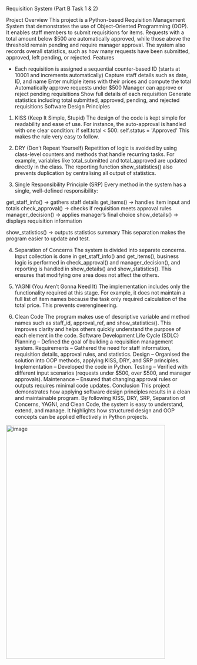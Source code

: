 Requisition System (Part B Task 1 & 2)

Project Overview
This project is a Python-based Requisition Management System that demonstrates the use of Object-Oriented Programming (OOP). It enables staff members to submit requisitions for items. Requests with a total amount below $500 are automatically approved, while those above the threshold remain pending and require manager approval. The system also records overall statistics, such as how many requests have been submitted, approved, left pending, or rejected.
Features
- Each requisition is assigned a sequential counter-based ID (starts at 10001 and increments automatically)
Capture staff details such as date, ID, and name
Enter multiple items with their prices and compute the total
Automatically approve requests under $500
Manager can approve or reject pending requisitions
Show full details of each requisition
Generate statistics including total submitted, approved, pending, and rejected requisitions
Software Design Principles

1. KISS (Keep It Simple, Stupid)
The design of the code is kept simple for readability and ease of use. For instance, the auto-approval is handled with one clear condition:
if self.total < 500:
    self.status = 'Approved'
This makes the rule very easy to follow.

3. DRY (Don’t Repeat Yourself)
Repetition of logic is avoided by using class-level counters and methods that handle recurring tasks. For example, variables like total_submitted and total_approved are updated directly in the class. The reporting function show_statistics() also prevents duplication by centralising all output of statistics.

5. Single Responsibility Principle (SRP)
Every method in the system has a single, well-defined responsibility:

get_staff_info() → gathers staff details
get_items() → handles item input and totals
check_approval() → checks if requisition meets approval rules
manager_decision() → applies manager’s final choice
show_details() → displays requisition information

show_statistics() → outputs statistics summary
This separation makes the program easier to update and test.

4. Separation of Concerns
The system is divided into separate concerns. Input collection is done in get_staff_info() and get_items(), business logic is performed in check_approval() and manager_decision(), and reporting is handled in show_details() and show_statistics(). This ensures that modifying one area does not affect the others.

6. YAGNI (You Aren’t Gonna Need It)
The implementation includes only the functionality required at this stage. For example, it does not maintain a full list of item names because the task only required calculation of the total price. This prevents overengineering.

7. Clean Code
The program makes use of descriptive variable and method names such as staff_id, approval_ref, and show_statistics(). This improves clarity and helps others quickly understand the purpose of each element in the code.
Software Development Life Cycle (SDLC)
Planning – Defined the goal of building a requisition management system.
Requirements – Gathered the need for staff information, requisition details, approval rules, and statistics.
Design – Organised the solution into OOP methods, applying KISS, DRY, and SRP principles.
Implementation – Developed the code in Python.
Testing – Verified with different input scenarios (requests under $500, over $500, and manager approvals).
Maintenance – Ensured that changing approval rules or outputs requires minimal code updates.
Conclusion
This project demonstrates how applying software design principles results in a clean and maintainable program. By following KISS, DRY, SRP, Separation of Concerns, YAGNI, and Clean Code, the system is easy to understand, extend, and manage. It highlights how structured design and OOP concepts can be applied effectively in Python projects.
<img width="432" height="635" alt="image" src="https://github.com/user-attachments/assets/edbe83f1-2a93-42cd-90fc-308de4b62b9e" />
